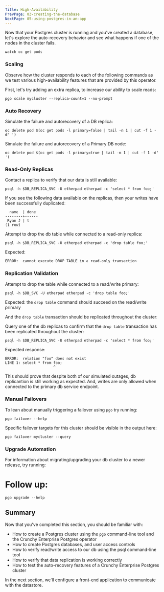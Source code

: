 ```yaml
---
Title: High-Availability
PrevPage: 03-creating-the-database
NextPage: 05-using-postgres-in-an-app
---
```


Now that your Postgres cluster is running and you've created a database, let's explore the auto-recovery behavior and see what happens if one of the nodes in the cluster fails.

```execute-2
watch oc get pods
```

### Scaling

Observe how the cluster responds to each of the following commands as we test various high-availability features that are provided by this operator.

First, let's try adding an extra replica, to increase our ability to scale reads:

```execute-1
pgo scale mycluster --replica-count=1 --no-prompt
```

### Auto Recovery

Simulate the failure and autorecovery of a DB replica:

```execute-1
oc delete pod $(oc get pods -l primary=false | tail -n 1 | cut -f 1 -d' ')
```

Simulate the failure and autorecovery of a Primary DB node:

```execute-1
oc delete pod $(oc get pods -l primary=true | tail -n 1 | cut -f 1 -d' ')
```

### Read-Only Replicas

Contact a replica to verify that our data is still available:

```execute-1
psql -h $DB_REPLICA_SVC -U etherpad etherpad -c 'select * from foo;'
```

If you see the following data available on the replicas, then your writes have been successfully duplicated:
```
  name  | done                                                                                                                 
--------+------                                                                                                                
 Ryan J | t                                                                                                                    
(1 row)
```

Attempt to drop the db table while connected to a read-only replica:

```execute-1
psql -h $DB_REPLICA_SVC -U etherpad etherpad -c 'drop table foo;'
```

Expected:

```
ERROR:  cannot execute DROP TABLE in a read-only transaction
```

### Replication Validation

Attempt to drop the table while connected to a read/write primary:

```execute-1
psql -h $DB_SVC -U etherpad etherpad -c 'drop table foo;'
```

Expected: the `drop table` command should succeed on the read/write primary

And the `drop table` transaction should be replicated throughout the cluster:

Query one of the db replicas to confirm that the `drop table` transaction has been replicated throughout the cluster:

```execute-1
psql -h $DB_REPLICA_SVC -U etherpad etherpad -c 'select * from foo;'
```

Expected response:

```
ERROR:  relation "foo" does not exist
LINE 1: select * from foo;
                      ^
```

This should prove that despite both of our simulated outages, db replicantion is still working as expected.  And, writes are only allowed when connected to the primary db service endpoint.

### Manual Failovers

To lean about manually triggering a failover using `pgo` try running:

```execute-1
pgo failover --help
```

Specific failover targets for this cluster should be visible in the output here:

```execute-1
pgo failover mycluster --query
```

### Upgrade Automation

For information about migrating/upgrading your db cluster to a newer release, try running:

Follow up:
=======
```execute-1
pgo upgrade --help
```

## Summary

Now that you've completed this section, you should be familiar with:
* How to create a Postgres cluster using the `pgo` command-line tool and the Crunchy Enterprise Postgres operator
* How to create Postgres databases, and user access controls
* How to verify read/write access to our db using the psql command-line tool
* How to verify that data replication is working correctly
* How to test the auto-recovery features of a Crunchy Enterprise Postgres cluster

In the next section, we'll configure a front-end application to communicate with the datastore.
